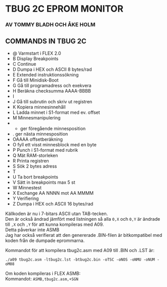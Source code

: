 # TBUG 2C EPROM MONITOR
### AV TOMMY BLADH OCH ÅKE HOLM


## COMMANDS IN TBUG 2C
* @	Varmstart i FLEX 2.0
* B	Display Breakpoints
* C	Continue
* D	Dumpa i HEX och ASCII 8 bytes/rad
* E Extended instruktionssökning
* F Gå till Minidisk-Boot
* G Gå till programadress och exekvera
* H Beräkna checksumma AAAA-BBBB
* I
* J Gå till subrutin och skriv ut registren
* K Kopiera minnesinnehåll
* L Ladda minnet i S1-format med ev. offset
* M Minnesmanipulering
*   - ger föregående minnesposition
*   . ger nästa minnesposition
*   OAAAA offsetberäkning
* O fyll ett visst minnesblock med en byte
* P Punch i S1-format med rubrik
* Q Mät RAM-storleken
* R Printa registren
* S Sök 2 bytes adress
* T
* U Ta bort breakpoints
* V Sätt in breakpoints max 5 st
* W Minnestest
* X Exchange AA NNNN mot AA MMMM
* Y Verifiering
* Z Dumpa i HEX och ASCII 16 bytes/rad

Källkoden är nu i 7-bitars ASCII utan TAB-tecken.  
Den är också ändrad jämfört med listningen så alla ```0,X``` och ```0,Y``` är ändrade till ```,X``` och  ```,Y``` för att kunna kompileras med A09.  
Detta påverkar inte ASMB  
Jag har också verifierat att den genererade .BIN-filen är bitkompatibel med koden från de dumpade eprommarna.

Kommandot för att kompilera tbug2c.asm med A09 till .BIN och .LST är:
```
./a09 tbug2c.asm -ltbug2c.lst -btbug2c.bin -oTSC -oNOS -oNMU -oNUM -oM08
```

Om koden kompileras i FLEX ASMB:  
Kommandot: ```ASMB,tbug2c.asm,+SGN```
